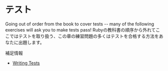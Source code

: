 # テスト

Going out of order from the book to cover tests -- many of the following exercises will ask you to make tests pass!
Rubyの教科書の順序から外れてここではテストを取り扱う、この章の練習問題の多くはテストを合格する方法をあなたに出題します。

補足情報

- [Writing Tests](https://doc.rust-jp.rs/book-ja/ch11-01-writing-tests.html)
